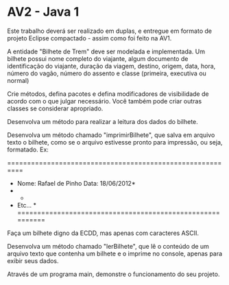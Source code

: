 # AV2 - Java 1
Este trabalho deverá ser realizado em duplas, e entregue em formato de projeto Eclipse compactado - assim como foi feito na AV1.

A entidade "Bilhete de Trem" deve ser modelada e implementada. Um bilhete possui nome completo do viajante, algum documento de identificação do viajante, duração da viagem, destino, origem, data, hora, número do vagão, número do assento e classe (primeira, executiva ou normal)

Crie métodos, defina pacotes e defina modificadores de visibilidade de acordo com o que julgar necessário. Você também pode criar outras classes se considerar apropriado.

Desenvolva um método para realizar a leitura dos dados do bilhete.

Desenvolva um método chamado "imprimirBilhete", que salva em arquivo texto o bilhete, como se o arquivo estivesse pronto para impressão, ou seja, formatado. Ex:

==========================================================
* Nome: Rafael de Pinho Data: 18/06/2012*
* *
* Etc... *
==========================================================

Faça um bilhete digno da ECDD, mas apenas com caracteres ASCII.

Desenvolva um método chamado "lerBilhete", que lê o conteúdo de um arquivo texto que contenha um bilhete e o imprime no console, apenas para exibir seus dados.

Através de um programa main, demonstre o funcionamento do seu projeto.
